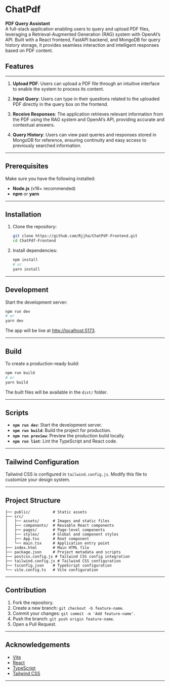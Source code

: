 
# ChatPdf
**PDF Query Assistant**  
A full-stack application enabling users to query and upload PDF files, leveraging a Retrieval-Augmented Generation (RAG) system with OpenAI’s API. Built with a React frontend, FastAPI backend, and MongoDB for query history storage, it provides seamless interaction and intelligent responses based on PDF content.

## Features
---
1. **Upload PDF**: Users can upload a PDF file through an intuitive interface to enable the system to process its content.

2. **Input Query**: Users can type in their questions related to the uploaded PDF directly in the query box on the frontend.

3. **Receive Responses**: The application retrieves relevant information from the PDF using the RAG system and OpenAI’s API, providing accurate and contextual answers.

4. **Query History**: Users can view past queries and responses stored in MongoDB for reference, ensuring continuity and easy access to previously searched information.

----

## Prerequisites

Make sure you have the following installed:

- **Node.js** (v16+ recommended)
- **npm** or **yarn**

---

## Installation

1. Clone the repository:

   ```bash
   git clone https://github.com/Rjjha/ChatPdf-Frontend.git
   cd ChatPdf-Frontend
   ```

2. Install dependencies:

   ```bash
   npm install
   # or
   yarn install
   ```

---

## Development

Start the development server:

```bash
npm run dev
# or
yarn dev
```

The app will be live at [http://localhost:5173](http://localhost:5173).

---

## Build

To create a production-ready build:

```bash
npm run build
# or
yarn build
```

The built files will be available in the `dist/` folder.

---

## Scripts

- **`npm run dev`**: Start the development server.
- **`npm run build`**: Build the project for production.
- **`npm run preview`**: Preview the production build locally.
- **`npm run lint`**: Lint the TypeScript and React code.

---

## Tailwind Configuration

Tailwind CSS is configured in `tailwind.config.js`. Modify this file to customize your design system.

---

## Project Structure

```
├── public/          # Static assets
├── src/
│   ├── assets/      # Images and static files
│   ├── components/  # Reusable React components
│   ├── pages/       # Page-level components
│   ├── styles/      # Global and component styles
│   ├── App.tsx      # Root component
│   └── main.tsx     # Application entry point
├── index.html       # Main HTML file
├── package.json     # Project metadata and scripts
├── postcss.config.js # Tailwind CSS config integration
├── tailwind.config.js # Tailwind CSS configuration
├── tsconfig.json    # TypeScript configuration
└── vite.config.ts   # Vite configuration
```

---

## Contribution

1. Fork the repository.
2. Create a new branch: `git checkout -b feature-name`.
3. Commit your changes: `git commit -m 'Add feature-name'`.
4. Push the branch: `git push origin feature-name`.
5. Open a Pull Request.

---

## Acknowledgements

- [Vite](https://vitejs.dev/)
- [React](https://reactjs.org/)
- [TypeScript](https://www.typescriptlang.org/)
- [Tailwind CSS](https://tailwindcss.com/)

---
